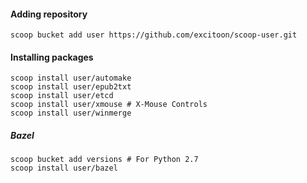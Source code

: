 #### Adding repository

```
scoop bucket add user https://github.com/excitoon/scoop-user.git
```

#### Installing packages

```
scoop install user/automake
scoop install user/epub2txt
scoop install user/etcd
scoop install user/xmouse # X-Mouse Controls
scoop install user/winmerge
```

##### Bazel

```
scoop bucket add versions # For Python 2.7
scoop install user/bazel
```
